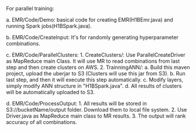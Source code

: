 For parallel training:
  
  a. EMR/Code/Demo: basical code for creating EMR(H1BEmr.java) and running Spark jobs(H1BSpark.java).
  
  b. EMR/Code/CreateInput: It's for randomly generating hyperparameter combinations.
  
  c. EMR/Code/ParallelClusters: 
    1. CreateClusters/: Use ParallelCreateDriver as MapReduce main Class. It will use MR to read combinations from last step and then create clusters on AWS. 
    2. TrainningANN/: 
      a. Build this maven project, upload the uberjar to S3 (Clusters will use this jar from S3).
      b. Run last step, and then it will execute this step automatically.
      c. Modify layers, simply modify ANN structure in "H1BSpark.java".
      d. All results of clusters will be automatically uploaded to S3.
   
   d. EMR/Code/ProcessOutput:
    1. All results will be stored in S3://bucketName/output folder. Download them to local file system.
    2. Use Driver.java as MapReduce main class to MR results.
    3. The output will rank accuracy of all combinations.